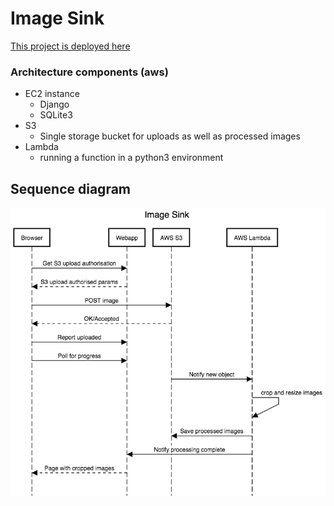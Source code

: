 # Image Sink
[This project is deployed here](http://ec2-15-206-14-176.ap-south-1.compute.amazonaws.com/gallery/)

### Architecture components (aws)
- EC2 instance
  - Django
  - SQLite3
- S3
  - Single storage bucket for uploads as well as processed images
- Lambda 
  - running a function in a python3 environment

## Sequence diagram
![Sequence diagram](docs/sequence.png)

